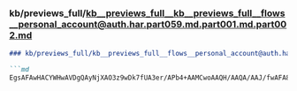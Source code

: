 ### kb/previews_full/kb__previews_full__kb__previews_full__flows__personal_account@auth.har.part059.md.part001.md.part002.md

```md
### kb/previews_full/kb__previews_full__flows__personal_account@auth.har.part059.md.part001.md (part 002)

```md
EgsAFAwHACYWHwAVDgQAyNjXAO3z9wDk7fUA3er/APb4+AAMCwoAAQH/AAQA/AAJ/fwAFA8IAB0TCgAdEAo
```

```

```
